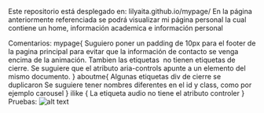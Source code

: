 Este repositorio está desplegado en:
lilyaita.github.io/mypage/
En la página anteriormente referenciada se podrá visualizar mi página personal
la cual contiene un home, información academica e información personal 

Comentarios:
mypage{
Suguiero poner un padding de 10px para el footer de la pagina principal para evitar que la información de contacto se venga encima de la animación.
Tambien las etiquetas <img> no tienen etiquetas de cierre.
Se suguiere que el atributo aria-controls apunte a un elemento del mismo documento.
}
aboutme{
Algunas etiquetas div de cierre se duplicaron
Se suguiere tener nombres diferentes en el id y class, como por ejemplo carousel
}
ilike
{
La etiqueta audio no tiene el atributo controler
}
Pruebas:
![alt text](http://url/to/img.png)
